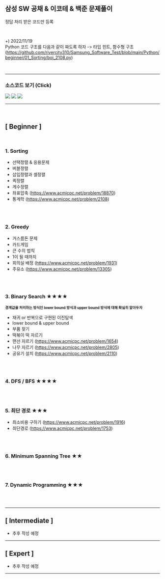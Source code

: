 ## 삼성 SW 공채 & 이코테 & 백준 문제풀이

정답 처리 받은 코드만 등록
   
<br/>

+) 2022/11/19 <br/>
Python 코드 구조를 다음과 같이 짜도록 하자 -> 타입 힌트, 함수형 구조 
(https://github.com/rivercity310/Samsung_Software_Test/blob/main/Python/beginner/01_Sorting/boj_2108.py)

<br/>

---

### 소스코드 보기 (Click) 
[<img src="https://img.shields.io/badge/C++-123456?style=flat&logo=Cplusplus&logoColor=white"/>](https://github.com/rivercity310/Samsung_Software_Test/tree/main/Cpp) [<img src="https://img.shields.io/badge/Java-red?style=flat&logo=OpenJDK&logoColor=white"/>](https://github.com/rivercity310/Samsung_Software_Test/tree/main/Java) [<img src="https://img.shields.io/badge/Python-blue?style=flat&logo=Python&logoColor=white"/>](https://github.com/rivercity310/Samsung_Software_Test/tree/main/Python)

---
<br/>

## [ Beginner ]

<br/>

### 1. Sorting
- 선택정렬 & 응용문제
- 버블정렬
- 삽입정렬과 셸정렬
- 퀵정렬
- 계수정렬
- 좌표압축 (https://www.acmicpc.net/problem/18870)
- 통계학 (https://www.acmicpc.net/problem/2108) 

<br/><br/>

### 2. Greedy
- 거스름돈 문제
- 카드게임
- 큰 수의 법칙
- 1이 될 때까지
- 회의실 배정 (https://www.acmicpc.net/problem/1931)
- 주유소 (https://www.acmicpc.net/problem/13305)

<br/><br/>

### 3. Binary Search ★★★★
<b><small>경계값을 처리하는 방식인 lower bound 방식과 upper bound 방식에 대해 확실히 알아두자</small></b><br/>

- 재귀 or 반복으로 구현된 이진탐색
- lower bound & upper bound
- 부품 찾기
- 떡볶이 떡 자르기
- 랜선 자르기 (https://www.acmicpc.net/problem/1654)
- 나무 자르기 (https://www.acmicpc.net/problem/2805)
- 공유기 설치 (https://www.acmicpc.net/problem/2110)

<br/><br/>

### 4. DFS / BFS ★★★★

<br/><br/>

### 5. 최단 경로 ★★★
- 최소비용 구하기 (https://www.acmicpc.net/problem/1916)
- 최단경로 (https://www.acmicpc.net/problem/1753)

<br/><br/>

### 6. Minimum Spanning Tree ★★

<br/><br/>

### 7. Dynamic Programming ★★★

<br/><br/>

--- 

## [ Intermediate ]
- 추후 작성 예정
 

---

## [ Expert ] 
- 추후 작성 예정


---